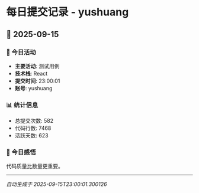 # 每日提交记录 - yushuang

## 📅 2025-09-15

### 🎯 今日活动
- **主要活动**: 测试用例
- **技术栈**: React
- **提交时间**: 23:00:01
- **账号**: yushuang

### 📊 统计信息
- 总提交次数: 582
- 代码行数: 7468
- 活跃天数: 623

### 💭 今日感悟
代码质量比数量更重要。

---
*自动生成于 2025-09-15T23:00:01.300126*
